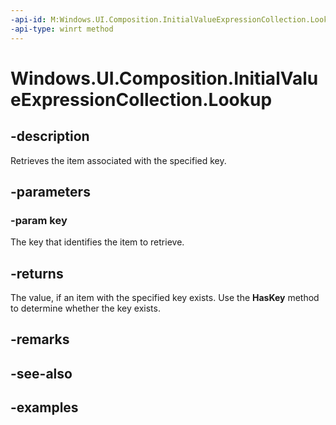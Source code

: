 ```yaml
---
-api-id: M:Windows.UI.Composition.InitialValueExpressionCollection.Lookup(System.String)
-api-type: winrt method
---
```


<!-- Method syntax.
public string InitialValueExpressionCollection.Lookup(String key)
-->

# Windows.UI.Composition.InitialValueExpressionCollection.Lookup

## -description

Retrieves the item associated with the specified key.



## -parameters

### -param key

The key that identifies the item to retrieve.

## -returns

The value, if an item with the specified key exists. Use the **HasKey** method to determine whether the key exists.

## -remarks

## -see-also

## -examples

